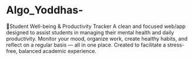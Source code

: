 # Algo_Yoddhas-
 🧠Student Well-being &amp; Productivity Tracker A clean and focused web/app designed to assist students in managing their mental health and daily productivity. Monitor your mood, organize work, create healthy habits, and reflect on a regular basis — all in one place. Created to facilitate a stress-free, balanced academic experience.
